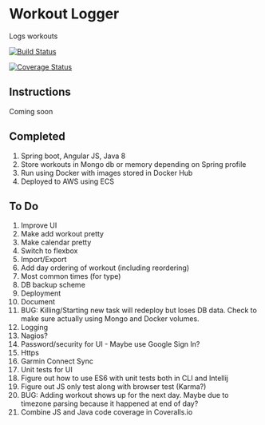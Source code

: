 # Workout Logger
Logs workouts

[![Build Status](https://travis-ci.org/Weizilla/workout-logger.svg?branch=master)](https://travis-ci.org/Weizilla/workout-logger)

[![Coverage Status](https://coveralls.io/repos/Weizilla/workout-logger/badge.svg?branch=master&service=github)](https://coveralls.io/github/Weizilla/workout-logger?branch=master)

## Instructions
Coming soon

## Completed
1. Spring boot, Angular JS, Java 8
2. Store workouts in Mongo db or memory depending on Spring profile
3. Run using Docker with images stored in Docker Hub
4. Deployed to AWS using ECS 

## To Do
1. Improve UI 
 1. Make add workout pretty
 2. Make calendar pretty
 3. Switch to flexbox 
2. Import/Export
3. Add day ordering of workout (including reordering)
4. Most common times (for type)
5. DB backup scheme
6. Deployment
 1. Document
 2. BUG: Killing/Starting new task will redeploy but loses DB data. Check to make sure actually using Mongo and Docker volumes.
7. Logging
8. Nagios?
9. Password/security for UI - Maybe use Google Sign In?
10. Https
11. Garmin Connect Sync
12. Unit tests for UI
 1. Figure out how to use ES6 with unit tests both in CLI and Intellij
 2. Figure out JS only test along with browser test (Karma?)
13. BUG: Adding workout shows up for the next day. Maybe due to timezone parsing because it happened at end of day?
14. Combine JS and Java code coverage in Coveralls.io
